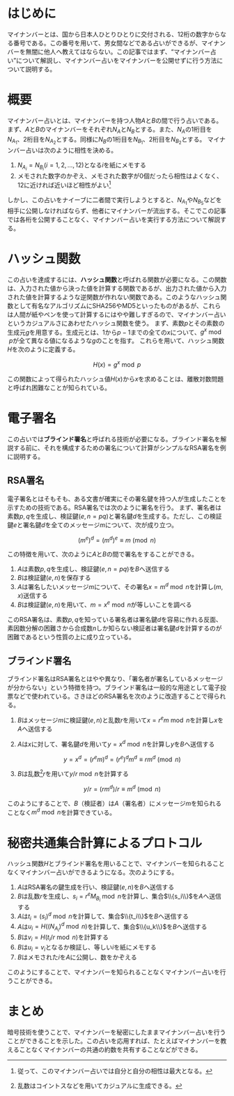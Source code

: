 # はじめに

マイナンバーとは、国から日本人ひとりひとりに交付される、12桁の数字からなる番号である。この番号を用いて、男女間などである占いができるが、マイナンバーを無闇に他人へ教えてはならない。この記事ではまず、“マイナンバー占い”について解説し、マイナンバー占いをマイナンバーを公開せずに行う方法について説明する。

# 概要

マイナンバー占いとは、マイナンバーを持つ人物$A$と$B$の間で行う占いである。まず、$A$と$B$のマイナンバーをそれぞれ$N_A$と$N_B$とする。また、$N_A$の1桁目を$N_{A_1}$、2桁目を$N_{A_2}$とする。同様に$N_B$の1桁目を$N_{B_1}$、2桁目を$N_{B_2}$とする。
マイナンバー占いは次のように相性を決める。

1. $N_{A_i} = N_{B_i} (i = 1, 2, \dots, 12)$となる$i$を紙にメモする
2. メモされた数字のかぞえ、メモされた数字が$0$個だったら相性はよくなく、$12$に近ければ近いほど相性がよい[^identity]

[^identity]: 従って、このマイナンバー占いでは自分と自分の相性は最大となる。

しかし、この占いをナイーブに二者間で実行しようとすると、$N_{A_1}$や$N_{B_5}$などを相手に公開しなければならず、他者にマイナンバーが流出する。そこでこの記事では各桁を公開することなく、マイナンバー占いを実行する方法について解説する。

# ハッシュ関数

この占いを達成するには、**ハッシュ関数**と呼ばれる関数が必要になる。この関数は、入力された値から決った値を計算する関数であるが、出力された値から入力された値を計算するような逆関数が作れない関数である。このようなハッシュ関数として有名なアルゴリズムにSHA256やMD5といったものがあるが、これらは人間が紙やペンを使って計算するにはやや難しすぎるので、マイナンバー占いというカジュアルさにあわせたハッシュ関数を使う。
まず、素数$p$とその素数の生成元$g$を用意する。生成元とは、$1$から$p-1$までの全ての$x$について、$g^x \bmod p$が全て異なる値になるような$g$のことを指す。
これらを用いて、ハッシュ関数$H$を次のように定義する。

```math
H(x) = g^x \bmod p
```

この関数によって得られたハッシュ値$H(x)$から$x$を求めることは、離散対数問題と呼ばれ困難なことが知られている。

# 電子署名

この占いでは**ブラインド署名**と呼ばれる技術が必要になる。ブラインド署名を解説する前に、それを構成するための署名について計算がシンプルなRSA署名を例に説明する。

## RSA署名

電子署名とはそもそも、ある文書が確実にその署名鍵を持つ人が生成したことを示すための技術である。RSA署名では次のように署名を行う。
まず、署名者は素数$p, q$を生成し、検証鍵$(e, n = pq)$と署名鍵$d$を生成する。ただし、この検証鍵$e$と署名鍵$d$を全てのメッセージ$m$について、次が成り立つ。

```math
(m^e)^d = (m^d)^e \equiv m \pmod{n}
```

この特徴を用いて、次のように$A$と$B$の間で署名をすることができる。

1. $A$は素数$p, q$を生成し、検証鍵$(e, n = pq)$を$B$へ送信する
2. $B$は検証鍵$(e, n)$を保存する
3. $A$は署名したいメッセージ$m$について、その署名$x = m^d \bmod n$を計算し$(m, x)$送信する
4. $B$は検証鍵$(e, n)$を用いて、$m = x^e \bmod n$が等しいことを調べる

このRSA署名は、素数$p, q$を知っている署名者は署名鍵$d$を容易に作れる反面、素因数分解の困難さから合成数$n$しか知らない検証者は署名鍵$d$を計算するのが困難であるという性質の上に成り立っている。

## ブラインド署名

ブラインド署名はRSA署名とはやや異なり、「署名者が署名しているメッセージが分からない」という特徴を持つ。ブラインド署名は一般的な用途として電子投票などで使われている。さきほどのRSA署名を次のように改造することで得られる。

1. $B$はメッセージ$m$に検証鍵$(e, n)$と乱数$r$を用いて$x = r^e m \bmod n$を計算し$x$を$A$へ送信する
2. $A$は$x$に対して、署名鍵$d$を用いて$y = x^d \bmod n$を計算し$y$を$B$へ送信する
    
    ```math
    y = x^d = (r^e m)^d = (r^e)^d m^d \equiv r m^d \pmod{n}
    ```
3. $B$は乱数[^random]$r$を用いて$y / r \bmod n$を計算する

    ```math
    y / r = (r m^d) / r \equiv m^d \pmod{n}
    ```

このようにすることで、$B$（検証者）は$A$（署名者）にメッセージ$m$を知られることなく$m^d \bmod n$を計算できている。

[^random]: 乱数はコイントスなどを用いてカジュアルに生成できる。

# 秘密共通集合計算によるプロトコル

ハッシュ関数$H$とブラインド署名を用いることで、マイナンバーを知られることなくマイナンバー占いができるようになる。次のようにする。

1. $A$はRSA署名の鍵生成を行い、検証鍵$(e, n)$を$B$へ送信する
2. $B$は乱数$r$を生成し、$s_i = r^e M_{B_i} \bmod n$を計算し、集合$\\{s_i\\}$を$A$へ送信する
3. $A$は$t_i = (s_i)^d \bmod n$を計算して、集合$\\{t_i\\}$を$B$へ送信する
4. $A$は$u_i = H\left((N_{A_i})^d \bmod n\right)$を計算して、集合$\\{u_k\\}$を$B$へ送信する
5. $B$は$v_i = H\left(t_i / r \bmod n\right)$を計算する
6. $B$は$u_i = v_i$となるか検証し、等しい$i$を紙にメモする
7. $B$はメモされた$i$を$A$に公開し、数をかぞえる

このようにすることで、マイナンバーを知られることなくマイナンバー占いを行うことができる。

# まとめ

暗号技術を使うことで、マイナンバーを秘密にしたままマイナンバー占いを行うことができることを示した。この占いを応用すれば、たとえばマイナンバーを教えることなくマイナンバーの共通の約数を共有することなどができる。
